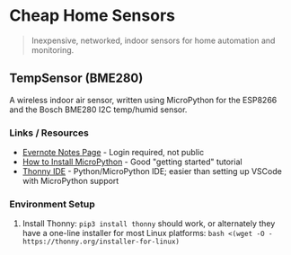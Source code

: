 Cheap Home Sensors
==================

> Inexpensive, networked, indoor sensors for home automation and monitoring.


## TempSensor (BME280)

A wireless indoor air sensor, written using MicroPython for the ESP8266 and the
Bosch BME280 I2C temp/humid sensor.

### Links / Resources

* [Evernote Notes Page][EN] - Login required, not public
* [How to Install MicroPython][inst] - Good "getting started" tutorial
* [Thonny IDE][thonny] - Python/MicroPython IDE; easier than setting up VSCode
  with MicroPython support
  
[EN]: https://share.evernote.com/note/1eaa817e-7288-409e-be1a-0f192c8e4d94
[inst]: https://www.kevsrobots.com/blog/how-to-install-micropython.html
[thonny]: https://thonny.org/

### Environment Setup

1. Install Thonny: `pip3 install thonny` should work, or alternately they have a
   one-line installer for most Linux platforms: 
   `bash <(wget -O - https://thonny.org/installer-for-linux)` 
